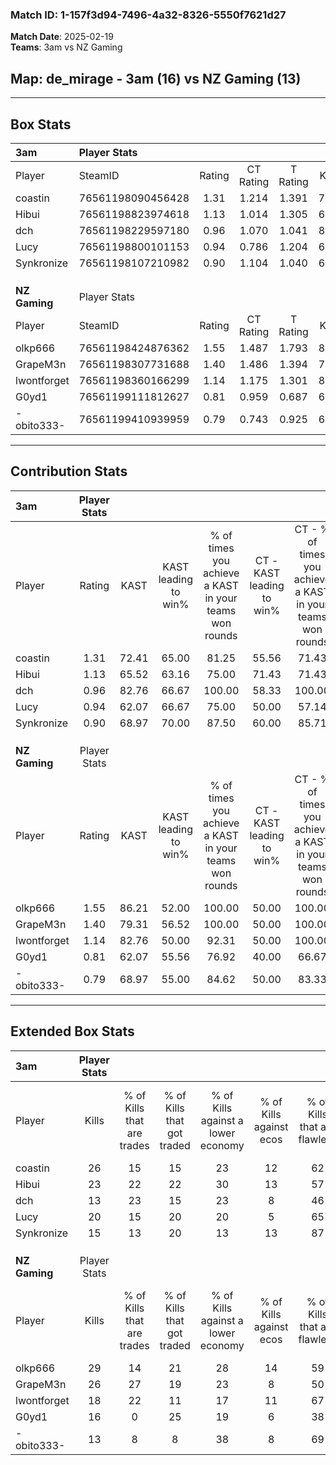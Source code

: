 ### Match ID: 1-157f3d94-7496-4a32-8326-5550f7621d27  
**Match Date**: 2025-02-19  
**Teams**: 3am vs NZ Gaming  

## **Map**: de_mirage - 3am (16) vs NZ Gaming (13)  
---  

## Box Stats  

| **3am**       | Player Stats      |        |           |          |       |       |       |         |        |      |     |
| :- | :- | :-: | :-: | :-: | :-: | :-: | :-: | :-: | :-: | :-: | :-: |
| Player        | SteamID           | Rating | CT Rating | T Rating | KAST  |  ADR  | Kills | Assists | Deaths | K/D  | HS% |
| coastin       | 76561198090456428 |  1.31  |   1.214   |  1.391   | 72.41 | 86.6  |  26   |    5    |   19   | 1.37 | 46  |
| Hibui         | 76561198823974618 |  1.13  |   1.014   |  1.305   | 65.52 | 91.5  |  23   |    4    |   22   | 1.05 | 47  |
| dch           | 76561198229597180 |  0.96  |   1.070   |  1.041   | 82.76 | 62.9  |  13   |   11    |   18   | 0.72 | 69  |
| Lucy          | 76561198800101153 |  0.94  |   0.786   |  1.204   | 62.07 | 67.7  |  20   |    5    |   22   | 0.91 | 55  |
| Synkronize    | 76561198107210982 |  0.90  |   1.104   |  1.040   | 68.97 | 79.6  |  15   |   10    |   22   | 0.68 | 46  |
|               |                   |        |           |          |       |       |       |         |        |      |     |
|               |                   |        |           |          |       |       |       |         |        |      |     |
|               |                   |        |           |          |       |       |       |         |        |      |     |
| **NZ Gaming** | Player Stats      |        |           |          |       |       |       |         |        |      |     |
| Player        | SteamID           | Rating | CT Rating | T Rating | KAST  |  ADR  | Kills | Assists | Deaths | K/D  | HS% |
| olkp666       | 76561198424876362 |  1.55  |   1.487   |  1.793   | 86.21 | 102.8 |  29   |    9    |   20   | 1.45 | 17  |
| GrapeM3n      | 76561198307731688 |  1.40  |   1.486   |  1.394   | 79.31 | 90.4  |  26   |    7    |   18   | 1.44 | 42  |
| lwontforget   | 76561198360166299 |  1.14  |   1.175   |  1.301   | 82.76 | 81.3  |  18   |    8    |   19   | 0.95 | 50  |
| G0yd1         | 76561199111812627 |  0.81  |   0.959   |  0.687   | 62.07 | 66.1  |  16   |    3    |   22   | 0.73 | 43  |
| -obito333-    | 76561199410939959 |  0.79  |   0.743   |  0.925   | 68.97 | 51.1  |  13   |    8    |   19   | 0.68 | 23  |
---  

## Contribution Stats  

| **3am**       | Player Stats |       |                      |                                                        |                           |                                                             |                          |                                                            |
| :- | :-: | :-: | :-: | :-: | :-: | :-: | :-: | :-: |
| Player        |    Rating    | KAST  | KAST leading to win% | % of times you achieve a KAST in your teams won rounds | CT - KAST leading to win% | CT - % of times you achieve a KAST in your teams won rounds | T - KAST leading to win% | T - % of times you achieve a KAST in your teams won rounds |
| coastin       |     1.31     | 72.41 |        65.00         |                         81.25                          |           55.56           |                            71.43                            |          72.73           |                           88.89                            |
| Hibui         |     1.13     | 65.52 |        63.16         |                         75.00                          |           71.43           |                            71.43                            |          58.33           |                           77.78                            |
| dch           |     0.96     | 82.76 |        66.67         |                         100.00                         |           58.33           |                           100.00                            |          75.00           |                           100.00                           |
| Lucy          |     0.94     | 62.07 |        66.67         |                         75.00                          |           50.00           |                            57.14                            |          80.00           |                           88.89                            |
| Synkronize    |     0.90     | 68.97 |        70.00         |                         87.50                          |           60.00           |                            85.71                            |          80.00           |                           88.89                            |
|               |              |       |                      |                                                        |                           |                                                             |                          |                                                            |
|               |              |       |                      |                                                        |                           |                                                             |                          |                                                            |
|               |              |       |                      |                                                        |                           |                                                             |                          |                                                            |
| **NZ Gaming** | Player Stats |       |                      |                                                        |                           |                                                             |                          |                                                            |
| Player        |    Rating    | KAST  | KAST leading to win% | % of times you achieve a KAST in your teams won rounds | CT - KAST leading to win% | CT - % of times you achieve a KAST in your teams won rounds | T - KAST leading to win% | T - % of times you achieve a KAST in your teams won rounds |
| olkp666       |     1.55     | 86.21 |        52.00         |                         100.00                         |           50.00           |                           100.00                            |          53.85           |                           100.00                           |
| GrapeM3n      |     1.40     | 79.31 |        56.52         |                         100.00                         |           50.00           |                           100.00                            |          63.64           |                           100.00                           |
| lwontforget   |     1.14     | 82.76 |        50.00         |                         92.31                          |           50.00           |                           100.00                            |          50.00           |                           85.71                            |
| G0yd1         |     0.81     | 62.07 |        55.56         |                         76.92                          |           40.00           |                            66.67                            |          75.00           |                           85.71                            |
| -obito333-    |     0.79     | 68.97 |        55.00         |                         84.62                          |           50.00           |                            83.33                            |          60.00           |                           85.71                            |
---  

## Extended Box Stats  

| **3am**       | Player Stats |                            |                            |                                    |                         |                              |                                 |        |                             |                                     |                          |                               |                            |
| :- | :-: | :-: | :-: | :-: | :-: | :-: | :-: | :-: | :-: | :-: | :-: | :-: | :-: |
| Player        |    Kills     | % of Kills that are trades | % of Kills that got traded | % of Kills against a lower economy | % of Kills against ecos | % of Kills that are flawless | % of Kills that are close duels | Deaths | % of Deaths that get traded | % of Deaths against a lower economy | % of Deaths against ecos | % of Deaths that are flawless | % of Deaths that are close |
| coastin       |      26      |             15             |             15             |                 23                 |           12            |              62              |                8                |   19   |             11              |                  5                  |            0             |              63               |             5              |
| Hibui         |      23      |             22             |             22             |                 30                 |           13            |              57              |                4                |   22   |              9              |                  9                  |            0             |              50               |             14             |
| dch           |      13      |             23             |             15             |                 23                 |            8            |              46              |                0                |   18   |             28              |                 11                  |            6             |              56               |             6              |
| Lucy          |      20      |             15             |             20             |                 20                 |            5            |              65              |                5                |   22   |             14              |                 18                  |            9             |              73               |             0              |
| Synkronize    |      15      |             13             |             20             |                 13                 |           13            |              87              |                7                |   22   |             27              |                 14                  |            0             |              45               |             14             |
|               |              |                            |                            |                                    |                         |                              |                                 |        |                             |                                     |                          |                               |                            |
|               |              |                            |                            |                                    |                         |                              |                                 |        |                             |                                     |                          |                               |                            |
|               |              |                            |                            |                                    |                         |                              |                                 |        |                             |                                     |                          |                               |                            |
| **NZ Gaming** | Player Stats |                            |                            |                                    |                         |                              |                                 |        |                             |                                     |                          |                               |                            |
| Player        |    Kills     | % of Kills that are trades | % of Kills that got traded | % of Kills against a lower economy | % of Kills against ecos | % of Kills that are flawless | % of Kills that are close duels | Deaths | % of Deaths that get traded | % of Deaths against a lower economy | % of Deaths against ecos | % of Deaths that are flawless | % of Deaths that are close |
| olkp666       |      29      |             14             |             21             |                 28                 |           14            |              59              |                0                |   20   |             20              |                  5                  |            0             |              65               |             5              |
| GrapeM3n      |      26      |             27             |             19             |                 23                 |            8            |              50              |               12                |   18   |             17              |                 17                  |            6             |              50               |             11             |
| lwontforget   |      18      |             22             |             11             |                 17                 |           11            |              67              |               11                |   19   |             32              |                 16                  |            0             |              58               |             5              |
| G0yd1         |      16      |             0              |             25             |                 19                 |            6            |              38              |                0                |   22   |              9              |                  9                  |            0             |              68               |             0              |
| -obito333-    |      13      |             8              |             8              |                 38                 |            8            |              69              |               23                |   19   |             16              |                  5                  |            0             |              84               |             5              |
